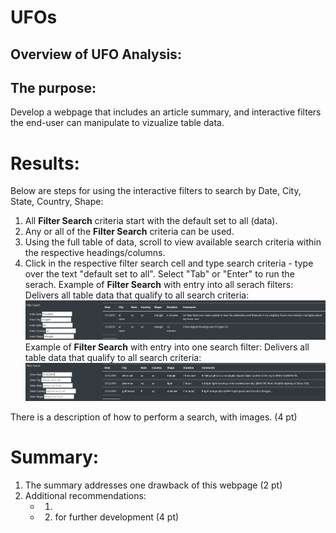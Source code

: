 # UFOs  
## Overview of UFO Analysis:  
## The purpose:  
Develop a webpage that includes an article summary, and interactive filters the end-user can manipulate to vizualize table data.  

# Results:  
Below are steps for using the interactive filters to search by Date, City, State, Country, Shape:  
1. All **Filter Search** criteria start with the default set to all (data).    
2. Any or all of the **Filter Search** criteria can be used.  
3. Using the full table of data, scroll to view available search criteria within the respective headings/columns.   
4. Click in the respective filter search cell and type search criteria - type over the text "default set to all". Select "Tab" or "Enter" to run the serach.
 Example of **Filter Search** with entry into all serach filters:
 Delivers all table data that qualify to all search criteria:
 ![](static/images/Steps_to_Search_All.png)
  Example of **Filter Search** with entry into one search filter:
  Delivers all table data that qualify to all search criteria:
  ![](static/images/Steps_to_Search_Any.png)
 
There is a description of how to perform a search, with images. (4 pt)
# Summary:
1.  The summary addresses one drawback of this webpage (2 pt)
2.  Additional recommendations:
    - 1. 
    - 2. for further development (4 pt)
